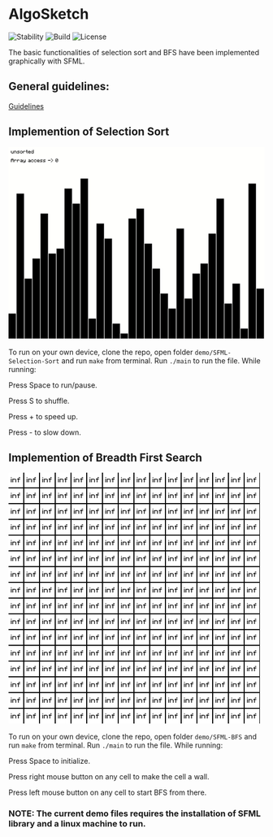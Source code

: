 # AlgoSketch
![Stability](https://img.shields.io/badge/stability-work_in_progress-lightgrey.svg) ![Build](https://img.shields.io/badge/build-failing-red.svg) ![License](https://img.shields.io/badge/license-MIT-orange.svg) 

The basic functionalities of selection sort and BFS have been implemented graphically with SFML. 

## General guidelines:
[Guidelines](doc/Guideline.md)

## Implemention of Selection Sort
![Selection Sort](demo/Selection-Sort-Demo.gif)

To run on your own device, clone the repo, open folder `demo/SFML-Selection-Sort` and run `make` from terminal. Run `./main` to run the file. While running:

Press Space to run/pause.

Press S to shuffle.

Press + to speed up.

Press - to slow down.

## Implemention of Breadth First Search
![Breadth First Search](demo/BFS-Demo.gif)

To run on your own device, clone the repo, open folder `demo/SFML-BFS` and run `make` from terminal. Run `./main` to run the file. While running: 

Press Space to initialize.

Press right mouse button on any cell to make the cell a wall.

Press left mouse button on any cell to start BFS from there.

### NOTE: The current demo files requires the installation of SFML library and a linux machine to run.

